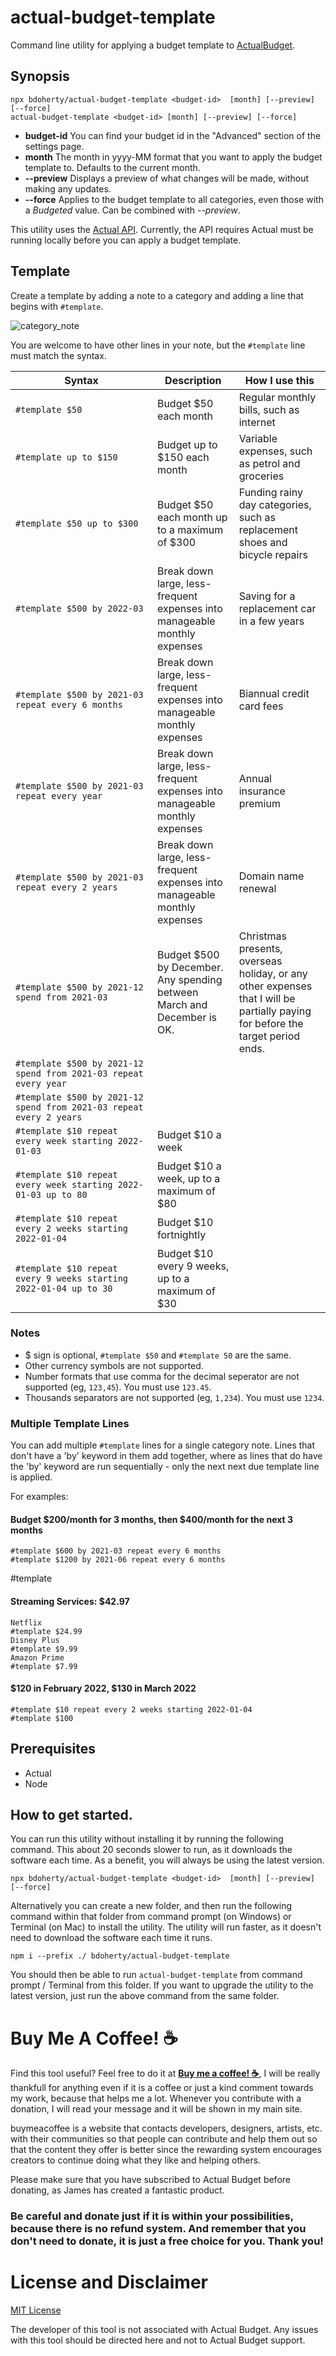 # actual-budget-template
Command line utility for applying a budget template to [ActualBudget](https://actualbudget.com/).

## Synopsis
```
npx bdoherty/actual-budget-template <budget-id>  [month] [--preview] [--force]
actual-budget-template <budget-id> [month] [--preview] [--force]
```
* **budget-id** You can find your budget id in the "Advanced" section of the settings page. 
* **month** The month in yyyy-MM format that you want to apply the budget template to.  Defaults to the current month.
* **--preview** Displays a preview of what changes will be made, without making any updates.
* **--force** Applies to the budget template to all categories, even those with a *Budgeted* value.  Can be combined with *--preview*.

This utility uses the [Actual API](https://actualbudget.com/docs/developers/using-the-API/). Currently, the API requires Actual must be running locally before you can apply a budget template.

## Template

Create a template by adding a note to a category and adding a line that begins with ```#template```.  

![category_note](https://user-images.githubusercontent.com/335468/141658974-1fb72d02-d30d-4c24-826a-eb2574e360d5.png)

You are welcome to have other lines in your note, but the ```#template``` line must match the syntax.

| Syntax | Description | How I use this |
| ------ | --- | --- |
| ```#template $50``` | Budget $50 each month | Regular monthly bills, such as internet |
| ```#template up to $150``` | Budget up to $150 each month | Variable expenses, such as petrol and groceries |
| ```#template $50 up to $300``` | Budget $50 each month up to a maximum of $300 | Funding rainy day categories, such as replacement shoes and bicycle repairs |
| ```#template $500 by 2022-03``` | Break down large, less-frequent expenses into manageable monthly expenses | Saving for a replacement car in a few years |
| ```#template $500 by 2021-03 repeat every 6 months``` | Break down large, less-frequent expenses into manageable monthly expenses | Biannual credit card fees |
| ```#template $500 by 2021-03 repeat every year``` | Break down large, less-frequent expenses into manageable monthly expenses | Annual insurance premium |
| ```#template $500 by 2021-03 repeat every 2 years``` | Break down large, less-frequent expenses into manageable monthly expenses | Domain name renewal |
| ```#template $500 by 2021-12 spend from 2021-03``` | Budget $500 by December. Any spending between March and December is OK. | Christmas presents, overseas holiday, or any other expenses that I will be partially paying for before the target period ends. |
| ```#template $500 by 2021-12 spend from 2021-03 repeat every year``` | | |
| ```#template $500 by 2021-12 spend from 2021-03 repeat every 2 years``` | | |
| ```#template $10 repeat every week starting 2022-01-03``` | Budget $10 a week |  |
| ```#template $10 repeat every week starting 2022-01-03 up to 80``` | Budget $10 a week, up to a maximum of $80 |  |
| ```#template $10 repeat every 2 weeks starting 2022-01-04``` | Budget $10 fortnightly |  |
| ```#template $10 repeat every 9 weeks starting 2022-01-04 up to 30``` | Budget $10 every 9 weeks, up to a maximum of $30 |  |

### Notes
* $ sign is optional, ```#template $50``` and ```#template 50``` are the same.
* Other currency symbols are not supported.
* Number formats that use comma for the decimal seperator are not supported (eg, ```123,45```). You must use ```123.45```.
* Thousands separators are not supported (eg, ```1,234```).  You must use ```1234```.

### Multiple Template Lines

You can add multiple ```#template``` lines for a single category note.  Lines that don't have a 'by' keyword in them add together, where as lines that do have the 'by' keyword are run sequentially - only the next next due template line is applied.

For examples:
#### Budget $200/month for 3 months, then $400/month for the next 3 months
```
#template $600 by 2021-03 repeat every 6 months
#template $1200 by 2021-06 repeat every 6 months
```
#template 
#### Streaming Services: $42.97
```
Netflix
#template $24.99
Disney Plus
#template $9.99
Amazon Prime
#template $7.99
```
#### $120 in February 2022, $130 in March 2022
```
#template $10 repeat every 2 weeks starting 2022-01-04
#template $100
```
## Prerequisites
* Actual
* Node

## How to get started.

You can run this utility without installing it by running the following command.  This about 20 seconds slower to run, as it downloads the software each time.  As a benefit, you will always be using the latest version.

```
npx bdoherty/actual-budget-template <budget-id>  [month] [--preview] [--force]
```

Alternatively you can create a new folder, and then run the following command within that folder from command prompt (on Windows) or Terminal (on Mac) to install the utility.  The utility will run faster, as it doesn't need to download the software each time it runs.

```
npm i --prefix ./ bdoherty/actual-budget-template
```

You should then be able to run `actual-budget-template` from command prompt / Terminal from this folder.  If you want to upgrade the utility to the latest version, just run the above command from the same folder.


# Buy Me A Coffee! :coffee:

Find this tool useful?  Feel free to do it at [__Buy me a coffee! :coffee:__](https://www.buymeacoffee.com/bdoherty), I will be really thankfull for anything even if it is a coffee or just a kind comment towards my work, because that helps me a lot. Whenever you contribute with a donation, I will read your message and it will be shown in my main site.

buymeacoffee is a website that contacts developers, designers, artists, etc. with their communities so that people can contribute and help them out so that the content they offer is better since the rewarding system encourages creators to continue doing what they like and helping others.

Please make sure that you have subscribed to Actual Budget before donating, as James has created a fantastic product.

### Be careful and donate just if it is within your possibilities, because there is no refund system. And remember that you don't need to donate, it is just a free choice for you. Thank you!

# License and Disclaimer
[MIT License](LICENSE)

The developer of this tool is not associated with Actual Budget.  Any issues with this tool should be directed here and not to Actual Budget support.

